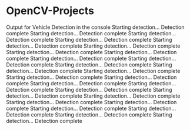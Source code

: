 # OpenCV-Projects
Output for Vehicle Detection in the console
Starting detection...
Detection complete
Starting detection...
Detection complete
Starting detection...
Detection complete
Starting detection...
Detection complete
Starting detection...
Detection complete
Starting detection...
Detection complete
Starting detection...
Detection complete
Starting detection...
Detection complete
Starting detection...
Detection complete
Starting detection...
Detection complete
Starting detection...
Detection complete
Starting detection...
Detection complete
Starting detection...
Detection complete
Starting detection...
Detection complete
Starting detection...
Detection complete
Starting detection...
Detection complete
Starting detection...
Detection complete
Starting detection...
Detection complete
Starting detection...
Detection complete
Starting detection...
Detection complete
Starting detection...
Detection complete
Starting detection...
Detection complete
Starting detection...
Detection complete
Starting detection...
Detection complete
Starting detection...
Detection complete
Starting detection...
Detection complete
